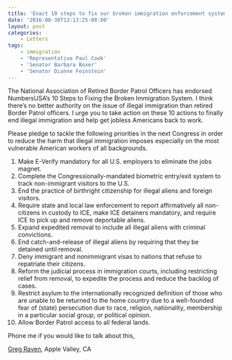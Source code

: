 ```yaml
---
title: 'Enact 10 steps to fix our broken immigration enforcement system'
date: '2016-08-30T13:13:25-08:00'
layout: post
categories:
    - Letters
tags:
    - immigration
    - 'Representative Paul Cook'
    - 'Senator Barbara Boxer'
    - 'Senator Dianne Feinstein'
---
```


The National Association of Retired Border Patrol Officers has endorsed NumbersUSA’s 10 Steps to Fixing the Broken Immigration System. I think there’s no better authority on the issue of illegal immigration than retired Border Patrol officers. I urge you to take action on these 10 actions to finally end illegal immigration and help get jobless Americans back to work.

Please pledge to tackle the following priorities in the next Congress in order to reduce the harm that illegal immigration imposes especially on the most vulnerable American workers of all backgrounds.

1. Make E-Verify mandatory for all U.S. employers to eliminate the jobs magnet.
2. Complete the Congressionally-mandated biometric entry/exit system to track non-immigrant visitors to the U.S.
3. End the practice of birthright citizenship for illegal aliens and foreign visitors.
4. Require state and local law enforcement to report affirmatively all non-citizens in custody to ICE, make ICE detainers mandatory, and require ICE to pick up and remove deportable aliens.
5. Expand expedited removal to include all illegal aliens with criminal convictions.
6. End catch-and-release of illegal aliens by requiring that they be detained until removal.
7. Deny immigrant and nonimmigrant visas to nations that refuse to repatriate their citizens.
8. Reform the judicial process in immigration courts, including restricting relief from removal, to expedite the process and reduce the backlog of cases.
9. Restrict asylum to the internationally recognized definition of those who are unable to be returned to the home country due to a well-founded fear of (state) persecution due to race, religion, nationality, membership in a particular social group, or political opinion.
10. Allow Border Patrol access to all federal lands.

Phone me if you would like to talk about this,

[Greg Raven](https://www.gregraven.org), Apple Valley, CA